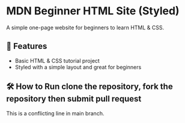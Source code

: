 # MDN Beginner HTML Site (Styled)
A simple one-page website for beginners to learn HTML & CSS.
## 🚀 Features
- Basic HTML & CSS tutorial project
- Styled with a simple layout and great for beginners
## 🛠️ How to Run clone the repository, fork the repository then submit pull request
This is a conflicting line in main branch.
